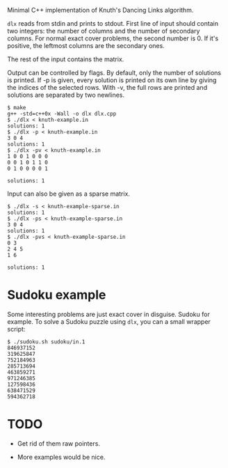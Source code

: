 Minimal C++ implementation of Knuth's Dancing Links algorithm.

`dlx` reads from stdin and prints to stdout. First line of input should contain
two integers: the number of columns and the number of secondary columns. For
normal exact cover problems, the second number is 0. If it's positive, the
leftmost columns are the secondary ones.

The rest of the input contains the matrix.

Output can be controlled by flags. By default, only the number of solutions is
printed. If -p is given, every solution is printed on its own line by giving
the indices of the selected rows. With -v, the full rows are printed and
solutions are separated by two newlines.

    $ make
    g++ -std=c++0x -Wall -o dlx dlx.cpp
    $ ./dlx < knuth-example.in
    solutions: 1
    $ ./dlx -p < knuth-example.in
    3 0 4
    solutions: 1
    $ ./dlx -pv < knuth-example.in
    1 0 0 1 0 0 0
    0 0 1 0 1 1 0
    0 1 0 0 0 0 1

    solutions: 1

Input can also be given as a sparse matrix.

    $ ./dlx -s < knuth-example-sparse.in
    solutions: 1
    $ ./dlx -ps < knuth-example-sparse.in 
    3 0 4
    solutions: 1
    $ ./dlx -pvs < knuth-example-sparse.in 
    0 3
    2 4 5
    1 6

    solutions: 1

Sudoku example
==============

Some interesting problems are just exact cover in disguise. Sudoku for example.
To solve a Sudoku puzzle using `dlx`, you can a small wrapper script:

    $ ./sudoku.sh sudoku/in.1
    846937152
    319625847
    752184963
    285713694
    463859271
    971246385
    127598436
    638471529
    594362718

TODO
====

  - Get rid of them raw pointers.

  - More examples would be nice.
